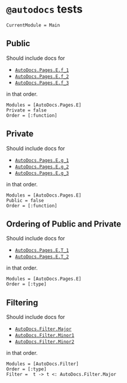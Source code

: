 # `@autodocs` tests

```@meta
CurrentModule = Main
```

## Public

Should include docs for

  * [`AutoDocs.Pages.E.f_1`](@ref)
  * [`AutoDocs.Pages.E.f_2`](@ref)
  * [`AutoDocs.Pages.E.f_3`](@ref)

in that order.

```@autodocs
Modules = [AutoDocs.Pages.E]
Private = false
Order = [:function]
```

## Private

Should include docs for

  * [`AutoDocs.Pages.E.g_1`](@ref)
  * [`AutoDocs.Pages.E.g_2`](@ref)
  * [`AutoDocs.Pages.E.g_3`](@ref)

in that order.

```@autodocs
Modules = [AutoDocs.Pages.E]
Public = false
Order = [:function]
```

## Ordering of Public and Private

Should include docs for

  * [`AutoDocs.Pages.E.T_1`](@ref)
  * [`AutoDocs.Pages.E.T_2`](@ref)

in that order.

```@autodocs
Modules = [AutoDocs.Pages.E]
Order = [:type]
```

## Filtering

Should include docs for

  * [`AutoDocs.Filter.Major`](@ref)
  * [`AutoDocs.Filter.Minor1`](@ref)
  * [`AutoDocs.Filter.Minor2`](@ref)

in that order.

```@autodocs
Modules = [AutoDocs.Filter]
Order = [:type]
Filter =  t -> t <: AutoDocs.Filter.Major
```
